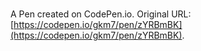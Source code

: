 # 

A Pen created on CodePen.io. Original URL: [https://codepen.io/gkm7/pen/zYRBmBK](https://codepen.io/gkm7/pen/zYRBmBK).

